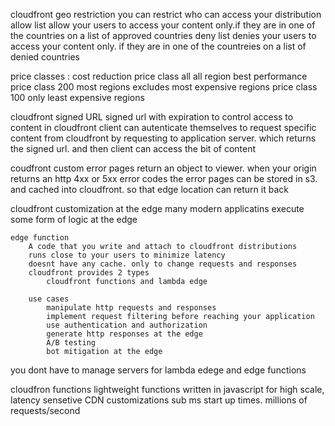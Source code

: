 cloudfront geo restriction
    you can restrict who can access your distribution
    allow list
        allow your users to access your content only.if they are in one of the countries on a list of approved countries
    deny list
        denies your users to access your content only. if they are in one of the countreies on a list of denied countries

price classes : cost reduction
    price class all
        all region best performance
    price class 200
        most regions excludes most expensive regions
    price class 100
        only least expensive regions

cloudfront signed URL
    signed url with expiration to control access to content in cloudfront
    client can autenticate themselves to request specific content from cloudfront
    by requesting to application server. which returns the signed url. and then 
    client can access the bit of content

coudfront custom error pages
    return an object to viewer. when your origin returns an http 4xx or 5xx error codes
    the error pages can be stored in s3. and cached into cloudfront.  so that edge location can return it back


cloudfront customization at the edge
    many modern applicatins execute some form of logic at the edge 

    edge function
        A code that you write and attach to cloudfront distributions
        runs close to your users to minimize latency
        doesnt have any cache. only to change requests and responses
        cloudfront provides 2 types
            cloudfront functions and lambda edge
        
        use cases
            manipulate http requests and responses
            implement request filtering before reaching your application
            use authentication and authorization
            generate http responses at the edge
            A/B testing
            bot mitigation at the edge

you dont have to manage servers for lambda edege and edge functions


cloudfron functions
    lightweight functions written in javascript
    for high scale, latency sensetive CDN customizations
    sub ms start up times. millions of requests/second

    